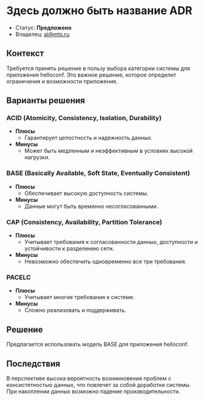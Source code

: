 
# Здесь должно быть название ADR
<!-- Название ADR состоит из [ADR.###] [Коротко суть принятого решения] -->

* Статус: **Предложено**
* Владелец: ai@mts.ru

## Контекст
<!-- Описание проблемы, требующей решения, причин, побудивших принять решение, ограничений, действовавших на момент принятия решения -->
Требуется принять решение в пользу выбора категории системы для приложения helloconf. Это важное решение, которое определит ограничения и возможности приложения.

## Варианты решения
<!-- Описание рассмотренных вариантов c их плюсами и минусами -->

### ACID (Atomicity, Consistency, Isolation, Durability)
<!-- Описание варианта 1 -->
* **Плюсы**
  * Гарантирует целостность и надежность данных.
* **Минусы**
  * Может быть медленным и неэффективным в условиях высокой нагрузки.

### BASE (Basically Available, Soft State, Eventually Consistent)
<!-- Описание варианта 2 -->
* **Плюсы**
  * Обеспечивает высокую доступность системы.
* **Минусы**
  * Данные могут быть временно несогласованными.

### CAP (Consistency, Availability, Partition Tolerance)
<!-- Описание варианта 2 -->
* **Плюсы**
  * Учитывает требования к согласованности данных, доступности и устойчивости к разделению сети.
* **Минусы**
  * Невозможно обеспечить одновременно все три требования.

### PACELC
<!-- Описание варианта 2 -->
* **Плюсы**
  * Учитывает многие требования к системе.
* **Минусы**
  * Сложно реализовать и поддерживать.


## Решение
<!-- Описание выбранного решения. Решение должно быть сформулировано чётко ("Мы используем...", "Мы не используем", а не "Желательно.." или "Предлагается..."). 
Должна быть понятна связь между решением и проблемой, почему выбрали именно это решение из вариантов -->
Предлагается использовать модель BASE для приложения helloconf.

## Последствия
<!-- Положительные и отрицательные последствия (trade-offs). Арх. решения, которые потребуется принять как следствие принятого решения. Если решение содержит риски, то описано, как с ними планируют поступить (за счет чего снижать, почему принять). -->
В перспективе высока вероятность возникновения проблем с консистетностью данных, что повлечет за собой доработки системы. При накоплении данных возможно падение производительности.
